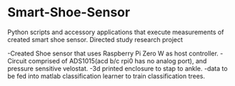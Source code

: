 # Smart-Shoe-Sensor
Python scripts and accessory applications that execute measurements of created smart shoe sensor. Directed study research project

-Created Shoe sensor that uses Raspberry Pi Zero W as host controller.
-Circuit comprised of ADS1015(acd b/c rpi0 has no analog port), and pressure sensitive velostat.
-3d printed enclosure to stap to ankle.
-data to be fed into matlab classification learner to train classification trees.
